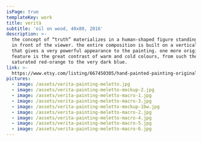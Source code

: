 ```yaml
---
isPage: true
templateKey: work
title: verità
subtitle: 'oil on wood, 40x80, 2016'
description: >-
  the concept of “truth” materializes in a human-shaped figure standing straight
  in front of the viewer. the entire composition is built on a vertical symmetry
  that gives a very powerful appearance to the painting. one more original
  feature is the great contrast of warm and cold colours, from such the
  saturated red-orange to the very dark blue.
link: >-
  https://www.etsy.com/listing/667450305/hand-painted-painting-original?ref=shop_home_active_1&frs=1
pictures:
  - image: /assets/verita-painting-meletto.jpg
  - image: /assets/verita-painting-meletto-mockup-2.jpg
  - image: /assets/verita-painting-meletto-macro-1.jpg
  - image: /assets/verita-painting-meletto-macro-3.jpg
  - image: /assets/verita-painting-meletto-mockup-1bw.jpg
  - image: /assets/verita-painting-meletto-macro-2.jpg
  - image: /assets/verita-painting-meletto-macro-4.jpg
  - image: /assets/verita-painting-meletto-macro-5.jpg
  - image: /assets/verita-painting-meletto-macro-6.jpg
---
```


